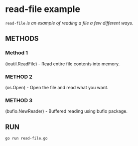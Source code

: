 
# read-file example

`read-file` _is an example of reading a file a few different ways._

## METHODS

### Method 1

(ioutil.ReadFile) - Read entire file contents into memory.

### METHOD 2

(os.Open) - Open the file and read what you want.

### METHOD 3

(bufio.NewReader) - Buffered reading using bufio package.

## RUN

```bash
go run read-file.go
```
